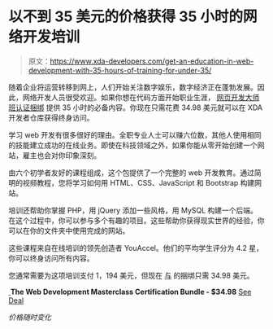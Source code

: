# 以不到 35 美元的价格获得 35 小时的网络开发培训

> 原文：<https://www.xda-developers.com/get-an-education-in-web-development-with-35-hours-of-training-for-under-35/>

随着企业将运营转移到网上，人们开始关注数字娱乐，数字经济正在蓬勃发展。因此，网络开发人员很受欢迎。如果你想在代码方面开始职业生涯， [网页开发大师班认证捆绑](https://depot.xda-developers.com/sales/the-web-development-masterclass-certification-bundle?utm_source=xda-developers.com&utm_medium=referral&utm_campaign=the-web-development-masterclass-certification-bundle&utm_term=scsf-437916&utm_content=a0x1P000004YVOtQAO&scsonar=1) 提供 35 小时的必备内容。你现在只需花费 34.98 美元就可以在 XDA 开发者仓库获得终身访问[](https://depot.xda-developers.com/sales/the-web-development-masterclass-certification-bundle?utm_source=xda-developers.com&utm_medium=referral&utm_campaign=the-web-development-masterclass-certification-bundle&utm_term=scsf-437916&utm_content=a0x1P000004YVOtQAO&scsonar=1)。

学习 web 开发有很多很好的理由。全职专业人士可以赚六位数，其他人使用相同的技能建立成功的在线业务。即使在科技领域之外，如果你能从零开始创建一个网站，雇主也会对你印象深刻。

由六个初学者友好的课程组成，这个包提供了一个完整的 web 开发教育。通过简明的视频教程，您将学习如何用 HTML、CSS、JavaScript 和 Bootstrap 构建网站。

培训还帮助你掌握 PHP，用 jQuery 添加一些风格，用 MySQL 构建一个后端。在这个过程中，你可以参与多个有趣的项目。这些帮助你获得现实世界的经验，你可以在你的文件夹中使用完成的网站。

这些课程来自在线培训的领先创造者 YouAccel。他们的平均学生评分为 4.2 星，你可以终身访问所有内容。

您通常需要为这项培训支付 1，194 美元，但现在 [与](https://depot.xda-developers.com/sales/the-web-development-masterclass-certification-bundle?utm_source=xda-developers.com&utm_medium=referral&utm_campaign=the-web-development-masterclass-certification-bundle&utm_term=scsf-437916&utm_content=a0x1P000004YVOtQAO&scsonar=1) 的捆绑只需 34.98 美元。

[ ](https://depot.xda-developers.com/sales/the-web-development-masterclass-certification-bundle?utm_source=xda-developers.com&utm_medium=referral-cta&utm_campaign=the-web-development-masterclass-certification-bundle&utm_term=scsf-437916&utm_content=a0x1P000004YVOtQAO&scsonar=1)**The Web Development Masterclass Certification Bundle - $34.98** [See Deal](https://depot.xda-developers.com/sales/the-web-development-masterclass-certification-bundle?utm_source=xda-developers.com&utm_medium=referral-cta&utm_campaign=the-web-development-masterclass-certification-bundle&utm_term=scsf-437916&utm_content=a0x1P000004YVOtQAO&scsonar=1)

*价格随时变化*